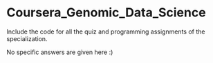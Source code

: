 # Coursera_Genomic_Data_Science

Include the code for all the quiz and programming assignments of the specialization.

No specific answers are given here :)
